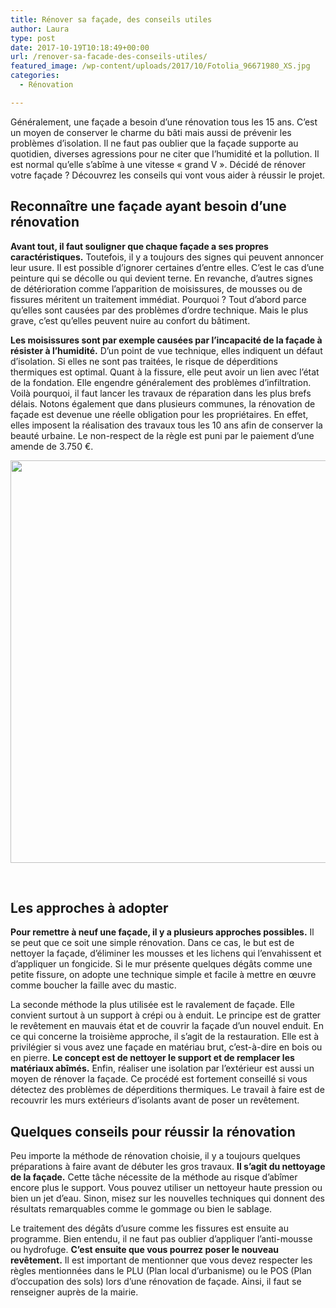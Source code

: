 ```yaml
---
title: Rénover sa façade, des conseils utiles
author: Laura
type: post
date: 2017-10-19T10:18:49+00:00
url: /renover-sa-facade-des-conseils-utiles/
featured_image: /wp-content/uploads/2017/10/Fotolia_96671980_XS.jpg
categories:
  - Rénovation

---
```

G&eacute;n&eacute;ralement, une fa&ccedil;ade a besoin d&#8217;une r&eacute;novation tous les 15 ans. C&#8217;est un moyen de conserver le charme du b&acirc;ti mais aussi de pr&eacute;venir les probl&egrave;mes d&#8217;isolation. Il ne faut pas oublier que la fa&ccedil;ade supporte au quotidien, diverses agressions pour ne citer que l&#8217;humidit&eacute; et la pollution. Il est normal qu&#8217;elle s&#8217;ab&icirc;me &agrave; une vitesse &laquo; grand V &raquo;. D&eacute;cid&eacute; de r&eacute;nover votre fa&ccedil;ade ? D&eacute;couvrez les conseils qui vont vous aider &agrave; r&eacute;ussir le projet.

<!--more-->

## Reconna&icirc;tre une fa&ccedil;ade ayant besoin d&#8217;une r&eacute;novation

**Avant tout, il faut souligner que chaque fa&ccedil;ade a ses propres caract&eacute;ristiques.** Toutefois, il y a toujours des signes qui peuvent annoncer leur usure. Il est possible d&#8217;ignorer certaines d&#8217;entre elles. C&#8217;est le cas d&#8217;une peinture qui se d&eacute;colle ou qui devient terne. En revanche, d&#8217;autres signes de d&eacute;t&eacute;rioration comme l&#8217;apparition de moisissures, de mousses ou de fissures m&eacute;ritent un traitement imm&eacute;diat. Pourquoi ? Tout d&#8217;abord parce qu&#8217;elles sont caus&eacute;es par des probl&egrave;mes d&#8217;ordre technique. Mais le plus grave, c&#8217;est qu&#8217;elles peuvent nuire au confort du b&acirc;timent.

**Les moisissures sont par exemple caus&eacute;es par l&#8217;incapacit&eacute; de la fa&ccedil;ade &agrave; r&eacute;sister &agrave; l&#8217;humidit&eacute;.** D&#8217;un point de vue technique, elles indiquent un d&eacute;faut d&#8217;isolation. Si elles ne sont pas trait&eacute;es, le risque de d&eacute;perditions thermiques est optimal. Quant &agrave; la fissure, elle peut avoir un lien avec l&#8217;&eacute;tat de la fondation. Elle engendre g&eacute;n&eacute;ralement des probl&egrave;mes d&#8217;infiltration. Voil&agrave; pourquoi, il faut lancer les travaux de r&eacute;paration dans les plus brefs d&eacute;lais. Notons &eacute;galement que dans plusieurs communes, la r&eacute;novation de fa&ccedil;ade est devenue une r&eacute;elle obligation pour les propri&eacute;taires. En effet, elles imposent la r&eacute;alisation des travaux tous les 10 ans afin de conserver la beaut&eacute; urbaine. Le non-respect de la r&egrave;gle est puni par le paiement d&#8217;une amende de 3.750 &euro;.

<img style="text-align: center;max-width: 100%" src="../../wp-content/uploads/2017/10/house-2414374_1280.jpg" alt="" width="644" />

&nbsp;

## Les approches &agrave; adopter

**Pour remettre &agrave; neuf une fa&ccedil;ade, il y a plusieurs approches possibles.** Il se peut que ce soit une simple r&eacute;novation. Dans ce cas, le but est de nettoyer la fa&ccedil;ade, d&#8217;&eacute;liminer les mousses et les lichens qui l&#8217;envahissent et d&#8217;appliquer un fongicide. Si le mur pr&eacute;sente quelques d&eacute;g&acirc;ts comme une petite fissure, on adopte une technique simple et facile &agrave; mettre en &oelig;uvre comme boucher la faille avec du mastic.

La seconde m&eacute;thode la plus utilis&eacute;e est le ravalement de fa&ccedil;ade. Elle convient surtout &agrave; un support &agrave; cr&eacute;pi ou &agrave; enduit. Le principe est de gratter le rev&ecirc;tement en mauvais &eacute;tat et de couvrir la fa&ccedil;ade d&#8217;un nouvel enduit. En ce qui concerne la troisi&egrave;me approche, il s&#8217;agit de la restauration. Elle est &agrave; privil&eacute;gier si vous avez une fa&ccedil;ade en mat&eacute;riau brut, c&#8217;est-&agrave;-dire en bois ou en pierre. **Le concept est de nettoyer le support et de remplacer les mat&eacute;riaux ab&icirc;m&eacute;s.** Enfin, r&eacute;aliser une isolation par l&#8217;ext&eacute;rieur est aussi un moyen de r&eacute;nover la fa&ccedil;ade. Ce proc&eacute;d&eacute; est fortement conseill&eacute; si vous d&eacute;tectez des probl&egrave;mes de d&eacute;perditions thermiques. Le travail &agrave; faire est de recouvrir les murs ext&eacute;rieurs d&#8217;isolants avant de poser un rev&ecirc;tement.

## Quelques conseils pour r&eacute;ussir la r&eacute;novation

Peu importe la m&eacute;thode de r&eacute;novation choisie, il y a toujours quelques pr&eacute;parations &agrave; faire avant de d&eacute;buter les gros travaux. **Il s&#8217;agit du nettoyage de la fa&ccedil;ade.** Cette t&acirc;che n&eacute;cessite de la m&eacute;thode au risque d&#8217;ab&icirc;mer encore plus le support. Vous pouvez utiliser un nettoyeur haute pression ou bien un jet d&#8217;eau. Sinon, misez sur les nouvelles techniques qui donnent des r&eacute;sultats remarquables comme le gommage ou bien le sablage.

Le traitement des d&eacute;g&acirc;ts d&#8217;usure comme les fissures est ensuite au programme. Bien entendu, il ne faut pas oublier d&#8217;appliquer l&#8217;anti-mousse ou hydrofuge. **C&#8217;est ensuite que vous pourrez poser le nouveau rev&ecirc;tement.** Il est important de mentionner que vous devez respecter les r&egrave;gles mentionn&eacute;es dans le PLU (Plan local d&#8217;urbanisme) ou le POS (Plan d&#8217;occupation des sols) lors d&#8217;une r&eacute;novation de fa&ccedil;ade. Ainsi, il faut se renseigner aupr&egrave;s de la mairie.